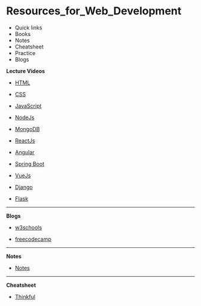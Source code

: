 # Resources_for_Web_Development
- Quick links
- Books
- Notes
- Cheatsheet
- Practice
- Blogs

**Lecture Videos**

- [HTML](https://www.youtube.com/watch?v=BsDoLVMnmZs&ab_channel=CodeWithHarry)

- [CSS](https://www.youtube.com/watch?v=Edsxf_NBFrw&ab_channel=CodeWithHarry)

- [JavaScript](https://www.youtube.com/playlist?list=PLlasXeu85E9cQ32gLCvAvr9vNaUccPVNP)

- [NodeJs](https://www.youtube.com/playlist?list=PLobAq7hWqZWGTfhj4jNQAVzJd_y6iTErQ)

- [MongoDB](https://www.youtube.com/playlist?list=PLwGdqUZWnOp1P9xSsJg7g3AY0CUjs-WOa)

- [ReactJs](https://www.youtube.com/playlist?list=PLu0W_9lII9agx66oZnT6IyhcMIbUMNMdt)

- [Angular](https://www.youtube.com/watch?v=pCewaWYNnu4&ab_channel=CodeStepByStep)

- [Spring Boot](https://www.youtube.com/playlist?list=PLqq-6Pq4lTTbx8p2oCgcAQGQyqN8XeA1x)

- [VueJs](https://www.youtube.com/playlist?list=PL8p2I9GklV45qwTH-mdzllUuFRJO-euYn)

- [Django](https://www.youtube.com/playlist?list=PLu0W_9lII9ah7DDtYtflgwMwpT3xmjXY9)

- [Flask](https://www.youtube.com/playlist?list=PLu0W_9lII9agAiWp6Y41ueUKx1VcTRxmf)

<hr>

**Blogs**

- [w3schools](https://www.w3schools.com/)

- [freecodecamp](https://www.freecodecamp.org/)

<hr>

**Notes**

- [Notes](https://drive.google.com/file/d/1PDqyP3NiGf4hwOU2B2NMRaZ8NEsiYn8r/view?usp=sharing)

<hr>

**Cheatsheet**

- [Thinkful](https://www.thinkful.com/blog/web-developer-cheat-sheet/)
